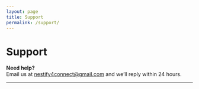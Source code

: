 ```yaml
---
layout: page
title: Support
permalink: /support/
---
```


# Support

**Need help?**  
Email us at [nestify4connect@gmail.com](mailto:nestify4connect@gmail.com) and we’ll reply within 24 hours.

---

